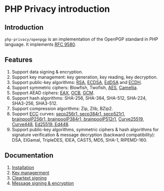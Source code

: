 PHP Privacy introduction
========================

## Introduction
`php-privacy/openpgp` is an implementation of the OpenPGP standard in PHP language.
It implements [RFC 9580](https://www.rfc-editor.org/rfc/rfc9580).

## Features
1. Support data signing & encryption.
2. Support key management: key generation, key reading, key decryption.
3. Support public-key algorithms: [RSA](https://www.rfc-editor.org/rfc/rfc3447),
  [ECDSA](https://www.rfc-editor.org/rfc/rfc6979),
  [EdDSA](https://www.rfc-editor.org/rfc/rfc8032)
  and [ECDH](https://en.wikipedia.org/wiki/Elliptic-curve_Diffie%E2%80%93Hellman).
4. Support symmetric ciphers: Blowfish, Twofish,
  [AES](https://www.rfc-editor.org/rfc/rfc3394),
  [Camellia](https://www.rfc-editor.org/rfc/rfc3713).
5. Support AEAD ciphers: [EAX](https://seclab.cs.ucdavis.edu/papers/eax.pdf),
  [OCB](https://tools.ietf.org/html/rfc7253),
  [GCM](https://nvlpubs.nist.gov/nistpubs/legacy/sp/nistspecialpublication800-38d.pdf).
6. Support hash algorithms: SHA-256, SHA-384, SHA-512, SHA-224, SHA3-256, SHA3-512.
7. Support compression algorithms: Zip, Zlib, BZip2.
8. Support [ECC](https://en.wikipedia.org/wiki/Elliptic-curve_cryptography) curves:
  [secp256r1, secp384r1, secp521r1](https://www.rfc-editor.org/rfc/rfc6090),
  [brainpoolP256r1, brainpoolP384r1, brainpoolP512r1](https://www.rfc-editor.org/rfc/rfc5639),
  [Curve25519, Curve448](https://www.rfc-editor.org/rfc/rfc7748),
  [Ed25519, Ed448](https://www.rfc-editor.org/rfc/rfc8032).
9. Support public-key algorithms, symmetric ciphers & hash algorithms
  for signature verification & message decryption (backward compatibility):
  DSA, ElGamal, TripleDES, IDEA, CAST5, MD5, SHA-1, RIPEMD-160.

## Documentation
1. [Installation](installation.md)
2. [Key managerment](key-managerment.md)
3. [Cleartext signing](cleartext-singing.md)
3. [Message signing & encryption](message-sign-encrypt.md)
